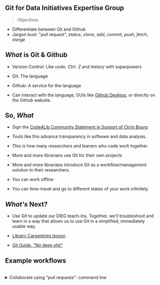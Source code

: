 ## Git for Data Initiatives Expertise Group

> Objectives
- Differentiate between Git and Github
- Jargon bust: "pull request",  _status_, _clone_, _add_, _commit_, _push_,  _fetch_, _merge_

## *What* is Git & Github

- Version Control: Like *undo*, *Ctrl- Z*  and *history* with superpowers

- Git: The language

- Github: A service for the language

- Can interact with the language, GUIs like [Github Desktop](https://desktop.github.com), or directly on the Github website.


## So, *What*


- Sign the [Code4Lib Community Statement in Support of Chris Bourg](http://www.arl.org/news/arl-news/4487-arl-denounces-harassment-of-chris-bourg-following-code4lib-keynote#.Wx17oVMvzOR)

- Tools like this advance transparency in software and data analysis.

- This is how many researchers and leaners who code work together.

- More and more librarians use Git for their own projects

- More and more librarians introduce Git as a workflow/management solution to their researchers.

- You can work offline

- You can time-travel and go to different states of your work infinitely.


## *What's* Next?

- Use Git to update our DIEG teach-Ins. Together, we'll troubleshoot and learn in a way that allows us to use Git in a simplified, immediately usable way.

- [Library Carpentries lesson](https://librarycarpentry.github.io/lc-git/)

- [Git Guide, "No deep shit"](http://rogerdudler.github.io/git-guide/)


## Example workflows

<br>


<details>

<summary> Collaborate using "pull requests": command line</summary>

<br>

- Sign up for [Github](https://github.com/join)

- Download [Git](https://git-scm.com/downloads)

- Go to our [DIEG Repo](https://github.com/wrathofquan/lib-dieg)

- Click on 'Fork' ![](../images/fork.png)
  - this will make a copy to your Github account


- Copy the https link from your forked repo ![ ](../images/https.png)

- Open terminal

- ```git clone https://github.com/wrathofquan/lib-dieg.git```
  - This takes your copy of the original and puts it on your computer to begin working.


-  Make some changes to the files.

- ```git status```

  - this is my most used command. tells me where i'm at! use this often. it's non-destructive and really useful.

- ```git add name_of_file_you've_changed ```

  - Tell git to track your change


- ```git commit -m "a quick descriptive message of what you did"```

  - Tell git you're serious about this change


- ```git push origin master```

  - Tell git to send your changes to **your** Copy


- Go to your **forked** copy and make a new pull request to the owner of the original

![](../images/pull.png)

- Review your changes and submit!

### **Activity: everyone add your name and a food you love to the '2018_06_05_git.md' file** ###

Josh <3 tacos

Cody <3 ice cream

Amy <3 mushrooms

<details>

<summary> Fetch, merge, pull...</summary>

- When you are working on your own cloned fork, others will be working on their own cloned forks too! If you attempt to push your own changes without being up to date with your colleague's changes then git will tell you something like this:

``` ! [rejected]        master -> master (fetch first)
error: failed to push some refs to 'https://github.com/wrathofquan/lib-dieg.git'
hint: Updates were rejected because the remote contains work that you do
hint: not have locally. This is usually caused by another repository pushing
hint: to the same ref. You may want to first integrate the remote changes
hint: (e.g., 'git pull ...') before pushing again.

```

- ```git fetch origin```

  -  will take the state of the original repo and bring it to yours

- ```git diff master origin/master```

  - show the differences

- ```git merge origin```

  - seal the deal and merge your work (git revert or reset can undo this if something bad happens here)


- add, commit, and push your changes!
